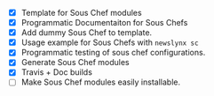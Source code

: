 
- [x] Template for Sous Chef modules
- [x] Programmatic Documentaiton for Sous Chefs
- [x] Add dummy Sous Chef to template.
- [x] Usage example for Sous Chefs with `newslynx sc`
- [x] Programmatic testing of sous chef configurations.
- [x] Generate Sous Chef modules
- [x] Travis + Doc builds
- [ ] Make Sous Chef modules easily installable.